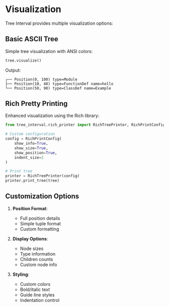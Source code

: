 
# Visualization

Tree Interval provides multiple visualization options:

## Basic ASCII Tree

Simple tree visualization with ANSI colors:

```python
tree.visualize()
```

Output:
```
┌── Position(0, 100) type=Module
├── Position(10, 40) type=FunctionDef name=hello
└── Position(50, 90) type=ClassDef name=Example
```

## Rich Pretty Printing

Enhanced visualization using the Rich library:

```python
from tree_interval.rich_printer import RichTreePrinter, RichPrintConfig

# Custom configuration
config = RichPrintConfig(
    show_info=True,
    show_size=True,
    show_position=True,
    indent_size=2
)

# Print tree
printer = RichTreePrinter(config)
printer.print_tree(tree)
```

## Customization Options

1. **Position Format**:
   - Full position details
   - Simple tuple format
   - Custom formatting

2. **Display Options**:
   - Node sizes
   - Type information  
   - Children counts
   - Custom node info

3. **Styling**:
   - Custom colors
   - Bold/italic text
   - Guide line styles
   - Indentation control
